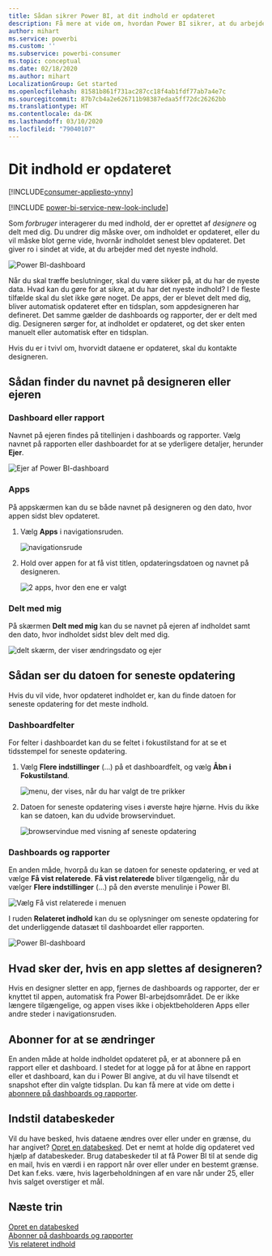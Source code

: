 ```yaml
---
title: Sådan sikrer Power BI, at dit indhold er opdateret
description: Få mere at vide om, hvordan Power BI sikrer, at du arbejder med den nyeste version af data, rapporter, dashboards og apps.
author: mihart
ms.service: powerbi
ms.custom: ''
ms.subservice: powerbi-consumer
ms.topic: conceptual
ms.date: 02/18/2020
ms.author: mihart
LocalizationGroup: Get started
ms.openlocfilehash: 81581b861f731ac287cc18f4ab1fdf77ab7a4e7c
ms.sourcegitcommit: 87b7cb4a2e626711b98387edaa5ff72dc26262bb
ms.translationtype: HT
ms.contentlocale: da-DK
ms.lasthandoff: 03/10/2020
ms.locfileid: "79040107"
---
```

# <a name="your-content-is-up-to-date"></a>Dit indhold er opdateret

[!INCLUDE[consumer-appliesto-ynny](../includes/consumer-appliesto-ynny.md)]

[!INCLUDE [power-bi-service-new-look-include](../includes/power-bi-service-new-look-include.md)]

Som *forbruger* interagerer du med indhold, der er oprettet af *designere* og delt med dig. Du undrer dig måske over, om indholdet er opdateret, eller du vil måske blot gerne vide, hvornår indholdet senest blev opdateret. Det giver ro i sindet at vide, at du arbejder med det nyeste indhold.  
 
![Power BI-dashboard](media/end-user-fresh/power-bi-dashboards.png)


Når du skal træffe beslutninger, skal du være sikker på, at du har de nyeste data. Hvad kan du gøre for at sikre, at du har det nyeste indhold? I de fleste tilfælde skal du slet ikke gøre noget. De apps, der er blevet delt med dig, bliver automatisk opdateret efter en tidsplan, som appdesigneren har defineret. Det samme gælder de dashboards og rapporter, der er delt med dig. Designeren sørger for, at indholdet er opdateret, og det sker enten manuelt eller automatisk efter en tidsplan.  

Hvis du er i tvivl om, hvorvidt dataene er opdateret, skal du kontakte designeren.

## <a name="how-to-locate-the-name-of-the-designer-or-owner"></a>Sådan finder du navnet på designeren eller ejeren

### <a name="dashboard-or-report"></a>Dashboard eller rapport

Navnet på ejeren findes på titellinjen i dashboards og rapporter. Vælg navnet på rapporten eller dashboardet for at se yderligere detaljer, herunder **Ejer**.

![Ejer af Power BI-dashboard](media/end-user-fresh/power-bi-owner.png)


### <a name="apps"></a>Apps

På appskærmen kan du se både navnet på designeren og den dato, hvor appen sidst blev opdateret.  

1. Vælg **Apps** i navigationsruden.

    ![navigationsrude](media/end-user-fresh/power-bi-nav-app.png)



2. Hold over appen for at få vist titlen, opdateringsdatoen og navnet på designeren. 

    ![2 apps, hvor den ene er valgt](media/end-user-fresh/power-bi-app.png)


### <a name="shared-with-me"></a>Delt med mig
På skærmen **Delt med mig** kan du se navnet på ejeren af indholdet samt den dato, hvor indholdet sidst blev delt med dig.

![delt skærm, der viser ændringsdato og ejer](media/end-user-fresh/power-bi-share.png) 


## <a name="how-to-look-up-the-last-refresh-date"></a>Sådan ser du datoen for seneste opdatering
Hvis du vil vide, hvor opdateret indholdet er, kan du finde datoen for seneste opdatering for det meste indhold. 

### <a name="dashboard-tiles"></a>Dashboardfelter
For felter i dashboardet kan du se feltet i fokustilstand for at se et tidsstempel for seneste opdatering.

1. Vælg **Flere indstillinger** (...) på et dashboardfelt, og vælg **Åbn i Fokustilstand**.

    ![menu, der vises, når du har valgt de tre prikker](media/end-user-fresh/power-bi-focus-mode.png)

2. Datoen for seneste opdatering vises i øverste højre hjørne. Hvis du ikke kan se datoen, kan du udvide browservinduet. 

    ![browservindue med visning af seneste opdatering](media/end-user-fresh/power-bi-last-refresh2.png)

### <a name="dashboards-and-reports"></a>Dashboards og rapporter
En anden måde, hvorpå du kan se datoen for seneste opdatering, er ved at vælge **Få vist relaterede**.  **Få vist relaterede** bliver tilgængelig, når du vælger **Flere indstillinger** (…) på den øverste menulinje i Power BI.

![Vælg Få vist relaterede i menuen](media/end-user-fresh/power-bi-view-related-dropdown.png)

I ruden **Relateret indhold** kan du se oplysninger om seneste opdatering for det underliggende datasæt til dashboardet eller rapporten.

![Power BI-dashboard](media/end-user-fresh/power-bi-refresh.png)

## <a name="what-happens-if-an-app-is-deleted-by-the-designer"></a>Hvad sker der, hvis en app slettes af designeren?

Hvis en designer sletter en app, fjernes de dashboards og rapporter, der er knyttet til appen, automatisk fra Power BI-arbejdsområdet. De er ikke længere tilgængelige, og appen vises ikke i objektbeholderen Apps eller andre steder i navigationsruden.


## <a name="subscribe-to-see-changes"></a>Abonner for at se ændringer
En anden måde at holde indholdet opdateret på, er at abonnere på en rapport eller et dashboard. I stedet for at logge på for at åbne en rapport eller et dashboard, kan du i Power BI angive, at du vil have tilsendt et snapshot efter din valgte tidsplan.  Du kan få mere at vide om dette i [abonnere på dashboards og rapporter](end-user-subscribe.md).

## <a name="set-data-alerts"></a>Indstil databeskeder
Vil du have besked, hvis dataene ændres over eller under en grænse, du har angivet? [Opret en databesked](end-user-alerts.md).  Det er nemt at holde dig opdateret ved hjælp af databeskeder. Brug databeskeder til at få Power BI til at sende dig en mail, hvis en værdi i en rapport når over eller under en bestemt grænse.  Det kan f.eks. være, hvis lagerbeholdningen af en vare når under 25, eller hvis salget overstiger et mål.  

## <a name="next-steps"></a>Næste trin
[Opret en databesked](end-user-alerts.md)    
[Abonner på dashboards og rapporter](end-user-subscribe.md)    
[Vis relateret indhold](end-user-related.md)    
